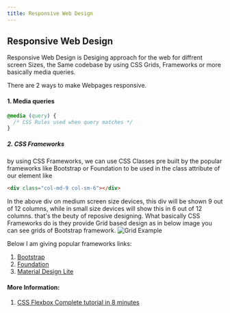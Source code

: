 ```yaml
---
title: Responsive Web Design
---
```

## Responsive Web Design

Responsive Web Design is Desiging approach for the web for diffrent screen Sizes, the Same codebase by using CSS Grids, Frameworks or more basically media queries.

There are 2 ways to make Webpages responsive.

#### 1. Media queries
```css
@media (query) {
  /* CSS Rules used when query matches */
}
```

##### 2. CSS Frameworks

by using CSS Frameworks, we can use CSS Classes pre built by the popular frameworks like Bootstrap or Foundation to be used in the class attribute of our element like
```html
<div class="col-md-9 col-sm-6"></div>
```
In the above div on medium screen size devices, this div will be shown 9 out of 12 columns, while in small size devices will show this in 6 out of 12 columns. that's the beuty of reposive designing. What basically CSS Frameworks do is they provide Grid based design as in below image you can see grids of Bootstrap framework.
![Grid Example](https://www.javatpoint.com/bootstrappages/images/bootstrapgrid.jpg "Basic Grid Example")

Below I am giving popular frameworks links:
1. [Bootstrap](https://www.getbootstrap.com)
2. [Foundation](https://foundation.zurb.com/)
3. [Material Design Lite](https://getmdl.io/)

#### More Information:
1. [CSS Flexbox Complete tutorial in 8 minutes](https://medium.freecodecamp.org/css-flexbox-interactive-tutorial-in-8-minutes-including-cheat-sheet-6214e00de3d2)
<!-- Please add any articles you think might be helpful to read before writing the article -->


